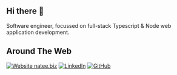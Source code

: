 ## Hi there 👋

<!--
**nathanbirrell/nathanbirrell** is a ✨ _special_ ✨ repository because its `README.md` (this file) appears on your GitHub profile.

Here are some ideas to get you started:

- 🔭 I’m currently working on ...
- 🌱 I’m currently learning ...
- 👯 I’m looking to collaborate on ...
- 🤔 I’m looking for help with ...
- 💬 Ask me about ...
- 📫 How to reach me: ...
- 😄 Pronouns: ...
- ⚡ Fun fact: ...
-->

Software engineer, focussed on full-stack Typescript & Node web application development.


## Around The Web

[![Website natee.biz](https://img.shields.io/badge/Website-Knyazev.io-white?logo=internetexplorer&style=for-the-badge&logoColor=white)](https://natee.biz)
[![LinkedIn](https://img.shields.io/badge/-LinkedIn-0A66C2?logo=linkedin&style=for-the-badge&logoColor=white)](https://www.linkedin.com/in/nathanbirrell/)
[![GitHub](https://img.shields.io/badge/-GitHub-181717?logo=github&style=for-the-badge&logoColor=white)](https://github.com/nathanbirrell)

